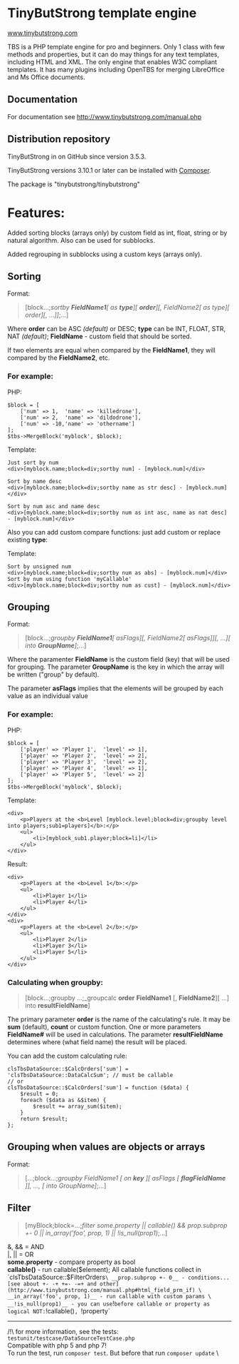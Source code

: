 # TinyButStrong template engine

www.tinybutstrong.com

TBS is a PHP template engine for pro and beginners.
Only 1 class with few methods and properties, but it can do may things for any text templates, including HTML and XML.
The only engine that enables W3C compliant templates.
It has many plugins including OpenTBS for merging LibreOffice and Ms Office documents.

## Documentation

For documentation see 
http://www.tinybutstrong.com/manual.php

## Distribution repository

TinyButStrong in on GitHub since version 3.5.3.

TinyButStrong versions 3.10.1 or later can be installed with [Composer](http://getcomposer.org/download/).

The package is "tinybutstrong/tinybutstrong" 

# Features:

Added sorting blocks (arrays only) by custom field as int, float, string or by natural algorithm. Also can be used for subblocks.

Added regrouping in subblocks using a custom keys (arrays only).

## Sorting

Format:

> [block...;_sortby **FieldName1**[ as **type**][ **order**][, FieldName2[ as type][ order][, ...]]_;...]

Where **order** can be ASC _(default)_ or DESC; **type** can be INT, FLOAT, STR, NAT _(default)_; **FieldName** - custom field that should be sorted.

If two elements are equal when compared by the **FieldName1**, they will compared by the **FieldName2**, etc.


### For example:

PHP: 

	$block = [
		['num' => 1,  'name' => 'killedrone'],
		['num' => 2,  'name' => 'dildodrone'],
		['num' => -10,'name' => 'othername']
	];
	$tbs->MergeBlock('myblock', $block);
	
Template:

	Just sort by num
	<div>[myblock.name;block=div;sortby num] - [myblock.num]</div>
	
	Sort by name desc
	<div>[myblock.name;block=div;sortby name as str desc] - [myblock.num]</div>
	
	Sort by num asc and name desc
	<div>[myblock.name;block=div;sortby num as int asc, name as nat desc] - [myblock.num]</div>




Also you can add custom compare functions: just add custom or replace existing **type**:



Template:

	Sort by unsigned num
	<div>[myblock.name;block=div;sortby num as abs] - [myblock.num]</div>
	Sort by num using function 'myCallable'
	<div>[myblock.name;block=div;sortby num as cust] - [myblock.num]</div>


## Grouping

Format:

> [block...;_groupby **FieldName1**[ asFlags][, FieldName2[ asFlags]][, ...][ into **GroupName**]_;...]

Where the paramenter **FieldName** is the custom field (key) that will be used for grouping.
The parameter **GroupName** is the key in which the array will be written ("group" by default).

The parameter **asFlags** implies that the elements will be grouped by each value as an individual value

### For example:

PHP:

	$block = [
		['player' => 'Player 1',  'level' => 1],
		['player' => 'Player 2',  'level' => 2],
		['player' => 'Player 3',  'level' => 2],
		['player' => 'Player 4',  'level' => 1],
		['player' => 'Player 5',  'level' => 2]
	];
	$tbs->MergeBlock('myblock', $block);

Template:

	<div>
		<p>Players at the <b>Level [myblock.level;block=div;groupby level into players;sub1=players]</b>:</p>
		<ul>
			<li>[myblock_sub1.player;block=li]</li>
		</ul>
	</div>

Result:

	<div>
		<p>Players at the <b>Level 1</b>:</p>
		<ul>
			<li>Player 1</li>
			<li>Player 4</li>
		</ul>
	</div>
	<div>
		<p>Players at the <b>Level 2</b>:</p>
		<ul>
			<li>Player 2</li>
			<li>Player 3</li>
			<li>Player 5</li>
		</ul>
	</div>

### Calculating when groupby:

> [block...;groupby ...;_groupcalc **order** **FieldName1** [, **FieldName2**][ ...] into  **resultFieldName**]

The primary parameter **order** is the name of the calculating's rule. It may be **sum** (default), **count** or custom function.
One or more parameters **FieldName#** will be used in calculations.
The parameter **resultFieldName** determines where (what field name) the result will be placed.

You can add the custom calculating rule:

	clsTbsDataSource::$CalcOrders['sum'] = 'clsTbsDataSource::DataCalcSum'; // must be callable
	// or
	clsTbsDataSource::$CalcOrders['sum'] = function ($data) {
		$result = 0;
		foreach ($data as &$item) {
		    $result += array_sum($item);
		}
		return $result;
	};

## Grouping when values are objects or arrays

Format:

> [...;block...;_groupby FieldName1 [ on **key** ][ asFlags [ **flagFieldName** ]], ..., [ into GroupName]_;...]

## Filter

> [myBlock;block=...;_filter some.property || callable() && prop.subprop +- 0 || in_array('foo', prop, 1) || !is_null(prop1)_;...]

&, && = AND \
|, || = OR \
__some.property__ - compare property as bool \
__callable()__ - run callable($element); All callable functions collect in `clsTbsDataSource::$FilterOrders` \
__prop.subprop +- 0__ - conditions... [see about +- -+ +=- -=+ and other](http://www.tinybutstrong.com/manual.php#html_field_prm_if) \
__in_array('foo', prop, 1)__ - run callable with custom params \
__!is_null(prop1)__ - you can use `!` before callable or property as logical NOT: `!callable()`, `!property`

---

/!\ for more information, see the tests: `testunit/testcase/DataSourceTestCase.php` \
Compatible with php 5 and php 7!\
To run the test, run `composer test`. But before that run `composer update` \

